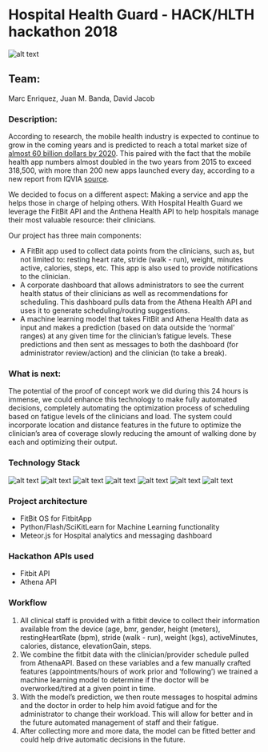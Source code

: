 # Hospital Health Guard - HACK/HLTH hackathon 2018
![alt text](http://www.jmbanda.com/hhg-logo.png "")
## Team: 
Marc Enriquez, Juan M. Banda, David Jacob
### Description: 

According to research, the mobile health industry is expected to continue to grow in the coming years and is predicted to reach a total market size of [almost 60 billion dollars by 2020](https://www.statista.com/topics/2263/mhealth/). This paired with the fact that the mobile health app numbers almost doubled in the two years from 2015 to exceed 318,500, with more than 200 new apps launched every day, according to a new report from IQVIA [source](http://www.pmlive.com/blogs/digital_intelligence/archive/2018/january/sharp_rise_in_mobile_health_app_numbers_1215229).

We decided to focus on a different aspect: Making a service and app the helps those in charge of helping others. With Hospital Health Guard we leverage the FitBit API and the Anthena Health API to help hospitals manage their most valuable resource: their clinicians. 

Our project has three main components: 
- A FitBit app used to collect data points from the clinicians, such as, but not limited to: resting heart rate, stride (walk - run), weight,  minutes active, calories, steps, etc. This app is also used to provide notifications to the clinician. 
- A corporate dashboard that allows administrators to see the current health status of their clinicians as well as recommendations for scheduling. This dashboard pulls data from the Athena Health API and uses it to generate scheduling/routing suggestions.
- A machine learning model that takes FitBit and Athena Health data as input and makes a prediction (based on data outside the ‘normal’ ranges) at any given time for the clinician’s fatigue levels. These predictions and then sent as messages to both the dashboard (for administrator review/action) and the clinician (to take a break). 

### What is next: 

The potential of the proof of concept work we did during this 24 hours is immense, we could enhance this technology to make fully automated decisions, completely automating the optimization process of scheduling based on fatigue levels of the clinicians and load. The system could incorporate location and distance features in the future to optimize the clinician’s area of coverage slowly reducing the amount of walking done by each and optimizing their output. 

### Technology Stack
![alt text](http://www.jmbanda.com/fitbit-logo.png "")
![alt text](http://www.jmbanda.com/athena-logo.png "")
![alt text](http://www.jmbanda.com/sklearn-logo.png "")
![alt text](http://www.jmbanda.com/python-logo.png "")
![alt text](http://www.jmbanda.com/flask-logo.png "")
![alt text](http://www.jmbanda.com/meteor-logo.png "")
![alt text](http://www.jmbanda.com/mongodb.png "")

### Project architecture
- FitBit OS for FitbitApp
- Python/Flash/SciKitLearn for Machine Learning functionality
- Meteor.js for Hospital analytics and messaging dashboard

### Hackathon APIs used
- Fitbit API
- Athena API

### Workflow
1. All clinical staff is provided with a fitbit device to collect their information available from the device (age, bmr, gender, height (meters), restingHeartRate (bpm), stride (walk - run), weight (kgs),  activeMinutes, calories, distance, elevationGain, steps.
2. We combine the fitbit data with the clinician/provider schedule pulled from AthenaAPI.
Based on these variables and a few manually crafted features (appointments/hours of work prior and ‘following’) we trained a machine learning model to determine if the doctor will be overworked/tired at a given point in time. 
3. With the model’s prediction, we then route messages to hospital admins and the doctor in order to help him avoid fatigue and for the administrator to change their workload. This will allow for better and in the future automated management of staff and their fatigue. 
4. After collecting more and more data, the model can be fitted better and could help drive automatic decisions in the future.

